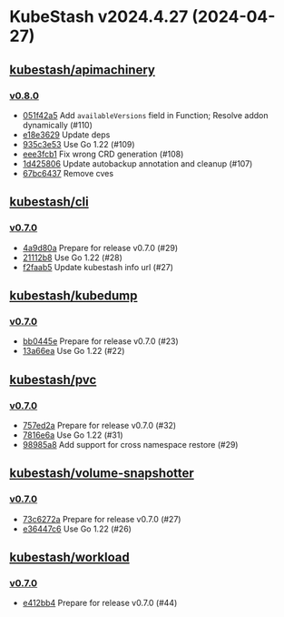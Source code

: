 # KubeStash v2024.4.27 (2024-04-27)


## [kubestash/apimachinery](https://github.com/kubestash/apimachinery)

### [v0.8.0](https://github.com/kubestash/apimachinery/releases/tag/v0.8.0)

- [051f42a5](https://github.com/kubestash/apimachinery/commit/051f42a5) Add `availableVersions` field in Function; Resolve addon dynamically (#110)
- [e18e3629](https://github.com/kubestash/apimachinery/commit/e18e3629) Update deps
- [935c3e53](https://github.com/kubestash/apimachinery/commit/935c3e53) Use Go 1.22 (#109)
- [eee3fcb1](https://github.com/kubestash/apimachinery/commit/eee3fcb1) Fix wrong CRD generation (#108)
- [1d425806](https://github.com/kubestash/apimachinery/commit/1d425806) Update autobackup annotation and cleanup (#107)
- [67bc6437](https://github.com/kubestash/apimachinery/commit/67bc6437) Remove cves



## [kubestash/cli](https://github.com/kubestash/cli)

### [v0.7.0](https://github.com/kubestash/cli/releases/tag/v0.7.0)

- [4a9d80a](https://github.com/kubestash/cli/commit/4a9d80a) Prepare for release v0.7.0 (#29)
- [21112b8](https://github.com/kubestash/cli/commit/21112b8) Use Go 1.22 (#28)
- [f2faab5](https://github.com/kubestash/cli/commit/f2faab5) Update kubestash info url (#27)



## [kubestash/kubedump](https://github.com/kubestash/kubedump)

### [v0.7.0](https://github.com/kubestash/kubedump/releases/tag/v0.7.0)

- [bb0445e](https://github.com/kubestash/kubedump/commit/bb0445e) Prepare for release v0.7.0 (#23)
- [13a66ea](https://github.com/kubestash/kubedump/commit/13a66ea) Use Go 1.22 (#22)



## [kubestash/pvc](https://github.com/kubestash/pvc)

### [v0.7.0](https://github.com/kubestash/pvc/releases/tag/v0.7.0)

- [757ed2a](https://github.com/kubestash/pvc/commit/757ed2a) Prepare for release v0.7.0 (#32)
- [7816e6a](https://github.com/kubestash/pvc/commit/7816e6a) Use Go 1.22 (#31)
- [98985a8](https://github.com/kubestash/pvc/commit/98985a8) Add support for cross namespace restore (#29)



## [kubestash/volume-snapshotter](https://github.com/kubestash/volume-snapshotter)

### [v0.7.0](https://github.com/kubestash/volume-snapshotter/releases/tag/v0.7.0)

- [73c6272a](https://github.com/kubestash/volume-snapshotter/commit/73c6272a) Prepare for release v0.7.0 (#27)
- [e36447c6](https://github.com/kubestash/volume-snapshotter/commit/e36447c6) Use Go 1.22 (#26)



## [kubestash/workload](https://github.com/kubestash/workload)

### [v0.7.0](https://github.com/kubestash/workload/releases/tag/v0.7.0)

- [e412bb4](https://github.com/kubestash/workload/commit/e412bb4) Prepare for release v0.7.0 (#44)



